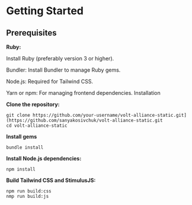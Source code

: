 # Getting Started
## Prerequisites
**Ruby:**

Install Ruby (preferably version 3 or higher).

Bundler: Install Bundler to manage Ruby gems.

Node.js: Required for Tailwind CSS.

Yarn or npm: For managing frontend dependencies.
Installation

**Clone the repository:**
```
git clone https://github.com/your-username/volt-alliance-static.git](https://github.com/sanyakosivchuk/volt-alliance-static.git
cd volt-alliance-static
```
**Install gems**
```
bundle install
```
**Install Node.js dependencies:**
```
npm install
```
**Build Tailwind CSS and StimulusJS:**
```
npm run build:css
nmp run build:js
```
